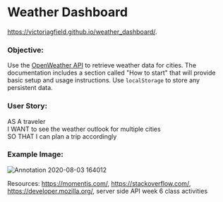 # Weather Dashboard
https://victoriagfield.github.io/weather_dashboard/.

### Objective: 

Use the [OpenWeather API](https://openweathermap.org/api) to retrieve weather data for cities. The documentation includes a section called "How to start" that will provide basic setup and usage instructions. Use `localStorage` to store any persistent data.

### User Story:

AS A traveler <br>
I WANT to see the weather outlook for multiple cities <br>
SO THAT I can plan a trip accordingly <br>

### Example Image:

![Annotation 2020-08-03 164012](https://user-images.githubusercontent.com/66035385/89230895-2e8b5680-d5b2-11ea-8935-365cbacae9df.jpg)

Resources:
https://momentjs.com/, https://stackoverflow.com/, https://developer.mozilla.org/, server side API week 6 class activities
